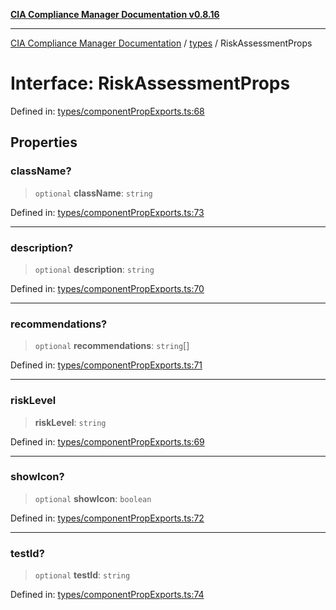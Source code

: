 [**CIA Compliance Manager Documentation v0.8.16**](../../README.md)

***

[CIA Compliance Manager Documentation](../../modules.md) / [types](../README.md) / RiskAssessmentProps

# Interface: RiskAssessmentProps

Defined in: [types/componentPropExports.ts:68](https://github.com/Hack23/cia-compliance-manager/blob/96f4020424aba8c55d4fe94eddf596babc070968/src/types/componentPropExports.ts#L68)

## Properties

### className?

> `optional` **className**: `string`

Defined in: [types/componentPropExports.ts:73](https://github.com/Hack23/cia-compliance-manager/blob/96f4020424aba8c55d4fe94eddf596babc070968/src/types/componentPropExports.ts#L73)

***

### description?

> `optional` **description**: `string`

Defined in: [types/componentPropExports.ts:70](https://github.com/Hack23/cia-compliance-manager/blob/96f4020424aba8c55d4fe94eddf596babc070968/src/types/componentPropExports.ts#L70)

***

### recommendations?

> `optional` **recommendations**: `string`[]

Defined in: [types/componentPropExports.ts:71](https://github.com/Hack23/cia-compliance-manager/blob/96f4020424aba8c55d4fe94eddf596babc070968/src/types/componentPropExports.ts#L71)

***

### riskLevel

> **riskLevel**: `string`

Defined in: [types/componentPropExports.ts:69](https://github.com/Hack23/cia-compliance-manager/blob/96f4020424aba8c55d4fe94eddf596babc070968/src/types/componentPropExports.ts#L69)

***

### showIcon?

> `optional` **showIcon**: `boolean`

Defined in: [types/componentPropExports.ts:72](https://github.com/Hack23/cia-compliance-manager/blob/96f4020424aba8c55d4fe94eddf596babc070968/src/types/componentPropExports.ts#L72)

***

### testId?

> `optional` **testId**: `string`

Defined in: [types/componentPropExports.ts:74](https://github.com/Hack23/cia-compliance-manager/blob/96f4020424aba8c55d4fe94eddf596babc070968/src/types/componentPropExports.ts#L74)
